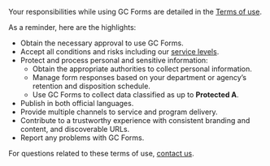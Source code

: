 Your responsibilities while using GC Forms are detailed in the [Terms of use](/en/terms-of-use). 

As a reminder, here are the highlights:
- Obtain the necessary approval to use GC Forms.
- Accept all conditions and risks including our [service levels](/en/sla). 
- Protect and process personal and sensitive information: 
    - Obtain the appropriate authorities to collect personal information.
    - Manage form responses based on your department or agency’s retention and disposition schedule. 
    - Use GC Forms to collect data classified as up to **Protected A**. 
- Publish in both official languages. 
- Provide multiple channels to service and program delivery. 
- Contribute to a trustworthy experience with consistent branding and content, and discoverable URLs.
- Report any problems with GC Forms. 

For questions related to these terms of use, [contact us](/en/form-builder/support/contactus).